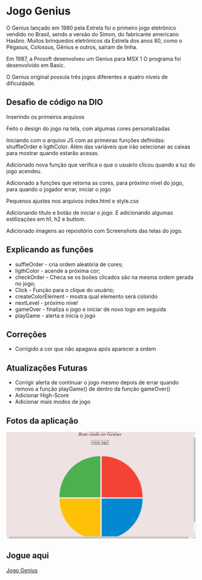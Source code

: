 # Jogo Genius

O Genius lançado em 1980 pela Estrela foi o primeiro jogo eletrônico vendido no Brasil, sendo a versão do Simon, do fabricante americano Hasbro. Muitos brinquedos eletrônicos da Estrela dos anos 80, como o Pégasus, Colossus, Gênius e outros, saíram de linha.

Em 1987, a Prosoft desenvolveu um Genius para MSX 1 O programa foi desenvolvido em Basic.

O Genius original possuía três jogos diferentes e quatro níveis de dificuldade.

## Desafio de código na DIO

Inserindo os primeiros arquivos

Feito o design do jogo na tela, com algumas cores personalizadas

Iniciando com o arquivo JS com as primeiras funções definidas: shuffleOrder e ligthColor. Além das variáveis que irão selecionar as caixas para mostrar quando estarão acesas.

Adicionado nova função que verifica o que o usuário clicou quando a luz do jogo acendeu.

Adicionado a funções que retorna as cores, para próximo nível do jogo, para quando o jogador errar, iniciar o jogo

Pequenos ajustes nos arquivos index.html e style.css

Adicionando título e botão de iniciar o jogo. E adicionando algumas estilizações em h1, h2 e buttom.

Adicionado imagens ao repositório com Screenshots das telas do jogo.

## Explicando as funções
* suffleOrder - cria ordem aleatória de cores;
* ligthColor - acende a próxima cor;
* checkOrder - Checa se os boões clicados são na mesma ordem gerada no jogo;
* Click - Função para o clique do usuário;
* createColorElement - mostra qual elemento será colorido
* nextLevel - próximo nível
* gameOver - finaliza o jogo e iniciar de novo logo em seguida
* playGame - alerta e inicia o jogo

## Correções
* Corrigido a cor que não apagava após aparecer a ordem

## Atualizações Futuras
* Corrigir alerta de continuar o jogo mesmo depois de errar quando removo a função playGame() de dentro da função gameOver()
* Adicionar High-Score
* Adicionar mais modos de jogo

## Fotos da aplicação

![Screenshot 1](img/Captura1.png?raw=true "Tela Inicial")

## Jogue aqui

<a href="https://didi-loiola.github.io/desafio_Genius/">Jogo Genius</a>
